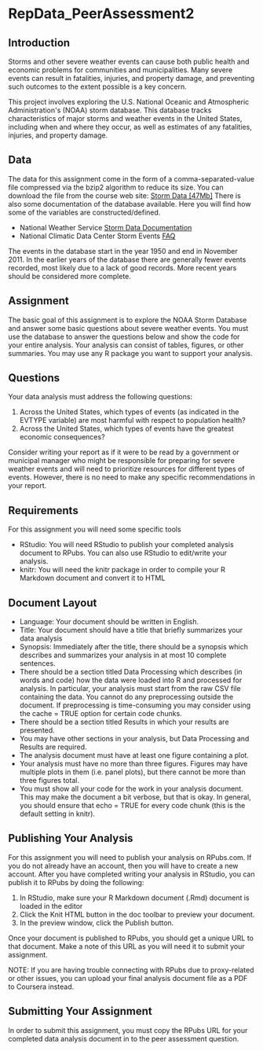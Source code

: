 # RepData_PeerAssessment2

## Introduction

Storms and other severe weather events can cause both public health
and economic problems for communities and municipalities. Many severe
events can result in fatalities, injuries, and property damage, and
preventing such outcomes to the extent possible is a key concern.

This project involves exploring the U.S. National Oceanic and
Atmospheric Administration's (NOAA) storm database. This database
tracks characteristics of major storms and weather events in the
United States, including when and where they occur, as well as
estimates of any fatalities, injuries, and property damage.

## Data

The data for this assignment come in the form of a
comma-separated-value file compressed via the bzip2 algorithm to
reduce its size. You can download the file from the course web site:
[Storm Data [47Mb]](https://d396qusza40orc.cloudfront.net/repdata%2Fdata%2FStormData.csv.bz2)
There is also some documentation of the database available. Here you
will find how some of the variables are constructed/defined.

- National Weather Service [Storm Data Documentation](https://d396qusza40orc.cloudfront.net/repdata%2Fpeer2_doc%2Fpd01016005curr.pdf)
- National Climatic Data Center Storm Events [FAQ](https://d396qusza40orc.cloudfront.net/repdata%2Fpeer2_doc%2FNCDC%20Storm%20Events-FAQ%20Page.pdf)

The events in the database start in the year 1950 and end in
November 2011. In the earlier years of the database there are
generally fewer events recorded, most likely due to a lack of good
records. More recent years should be considered more complete.

## Assignment

The basic goal of this assignment is to explore the NOAA Storm
Database and answer some basic questions about severe weather
events. You must use the database to answer the questions below and
show the code for your entire analysis. Your analysis can consist of
tables, figures, or other summaries. You may use any R package you
want to support your analysis.

## Questions

Your data analysis must address the following questions:

1. Across the United States, which types of events (as indicated in
   the EVTYPE variable) are most harmful with respect to population
   health?
2. Across the United States, which types of events have the greatest
   economic consequences?

Consider writing your report as if it were to be read by a government
or municipal manager who might be responsible for preparing for severe
weather events and will need to prioritize resources for different
types of events. However, there is no need to make any specific
recommendations in your report.

## Requirements

For this assignment you will need some specific tools

- RStudio: You will need RStudio to publish your completed analysis
  document to RPubs. You can also use RStudio to edit/write your
  analysis.
- knitr: You will need the knitr package in order to compile your R
  Markdown document and convert it to HTML

## Document Layout

- Language: Your document should be written in English.
- Title: Your document should have a title that briefly summarizes
  your data analysis
- Synopsis: Immediately after the title, there should be a synopsis
  which describes and summarizes your analysis in at most 10 complete
  sentences.
- There should be a section titled Data Processing which describes (in
  words and code) how the data were loaded into R and processed for
  analysis. In particular, your analysis must start from the raw CSV
  file containing the data. You cannot do any preprocessing outside
  the document. If preprocessing is time-consuming you may consider
  using the cache = TRUE option for certain code chunks.
- There should be a section titled Results in which your results are
  presented.
- You may have other sections in your analysis, but Data Processing
  and Results are required.
- The analysis document must have at least one figure containing a
  plot.
- Your analysis must have no more than three figures. Figures may have
  multiple plots in them (i.e. panel plots), but there cannot be more
  than three figures total.
- You must show all your code for the work in your analysis
  document. This may make the document a bit verbose, but that is
  okay. In general, you should ensure that echo = TRUE for every code
  chunk (this is the default setting in knitr).

## Publishing Your Analysis

For this assignment you will need to publish your analysis on
RPubs.com. If you do not already have an account, then you will have
to create a new account. After you have completed writing your
analysis in RStudio, you can publish it to RPubs by doing the
following:

1. In RStudio, make sure your R Markdown document (.Rmd) document is loaded in the editor
2. Click the Knit HTML button in the doc toolbar to preview your document.
3. In the preview window, click the Publish button.

Once your document is published to RPubs, you should get a unique URL
to that document. Make a note of this URL as you will need it to
submit your assignment.

NOTE: If you are having trouble connecting with RPubs due to
proxy-related or other issues, you can upload your final analysis
document file as a PDF to Coursera instead.

## Submitting Your Assignment

In order to submit this assignment, you must copy the RPubs URL for
your completed data analysis document in to the peer assessment
question.
